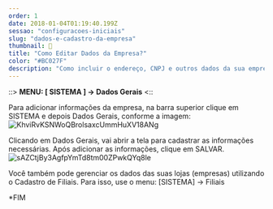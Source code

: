 ```yaml
---
order: 1
date: 2018-01-04T01:19:40.199Z
sessao: "configuracoes-iniciais"
slug: "dados-e-cadastro-da-empresa"
thumbnail: 🔖
title: "Como Editar Dados da Empresa?"
color: "#BC027F"
description: "Como incluir o endereço, CNPJ e outros dados da sua empresa/loja no sistema."
---
```


::> <b>MENU: [ SISTEMA ] -> Dados Gerais</b> <::

Para adicionar informações da empresa, na barra superior clique em SISTEMA e depois Dados Gerais, conforme a imagem:
![KhviRvKSNWoQBrolsaxcUmmHuXV18ANg](https://user-images.githubusercontent.com/7254854/125307437-6d6b7580-e306-11eb-820f-e230c08d09e7.png)

Clicando em Dados Gerais, vai abrir a tela para cadastrar as informações necessárias. Após adicionar as informações, clique em SALVAR.
![sAZCtjBy3AgfpYmTd8tm00ZPwkQYq8le](https://user-images.githubusercontent.com/7254854/125307493-78bea100-e306-11eb-88ec-9c0b090b93ab.png)

Você também pode gerenciar os dados das suas lojas (empresas) utilizando o Cadastro de Filiais. Para isso, use o menu: [SISTEMA] -> Filiais

*FIM